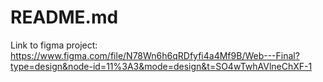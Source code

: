 # README.md
Link to figma project:\
https://www.figma.com/file/N78Wn6h6qRDfyfi4a4Mf9B/Web---Final?type=design&node-id=11%3A3&mode=design&t=SO4wTwhAVlneChXF-1
